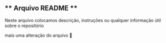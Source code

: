 ## ** Arquivo README **
Neste arquivo colocamos descrição, instruções ou qualquer informação útil sobre o repositório


mais uma alteração do arquivo 
🤣